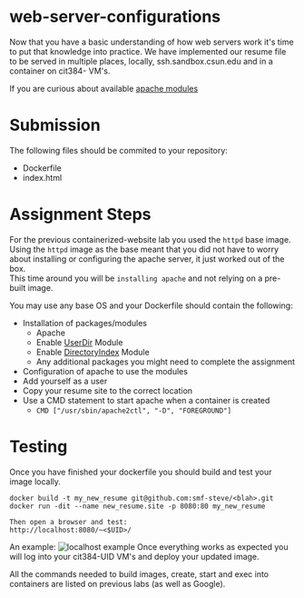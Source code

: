 # web-server-configurations

Now that you have a basic understanding of how web servers work it's time to put that knowledge into practice. We have implemented our resume file to be served in multiple places, locally, ssh.sandbox.csun.edu and in a container on cit384-<UID> VM's.  

If you are curious about available [apache modules](https://httpd.apache.org/docs/2.4/mod/)


# Submission
The following files should be commited to your repository:
 - Dockerfile
 - index.html

# Assignment Steps
For the previous containerized-website lab you used the `httpd` base image. Using the `httpd` image as the base meant that you did not have to worry about installing or configuring the apache server, it just worked out of the box.  
This time around you will be `installing apache` and not relying on a pre-built image. 

You may use any base OS and your Dockerfile should contain the following: 
 - Installation of packages/modules
   - Apache
   - Enable [UserDir](https://httpd.apache.org/docs/2.4/howto/public_html.html) Module
   - Enable [DirectoryIndex](https://httpd.apache.org/docs/2.4/mod/mod_dir.html) Module
   - Any additional packages you might need to complete the assignment
 - Configuration of apache to use the modules
 - Add yourself as a user
 - Copy your resume site to the correct location
 - Use a CMD statement to start apache when a container is created
   - `CMD ["/usr/sbin/apache2ctl", "-D", "FOREGROUND"]`


# Testing
Once you have finished your dockerfile you should build and test your image locally.   
```
docker build -t my_new_resume git@github.com:smf-steve/<blah>.git 
docker run -dit --name new_resume.site -p 8080:80 my_new_resume 

Then open a browser and test:  
http://localhost:8080/~<$UID>/   
```

An example:
![localhost example](assets/Apache-Example.png)
Once everything works as expected you will log into your cit384-UID VM's and deploy your updated image. 

All the commands needed to build images, create, start and exec into containers are listed on previous labs (as well as Google). 